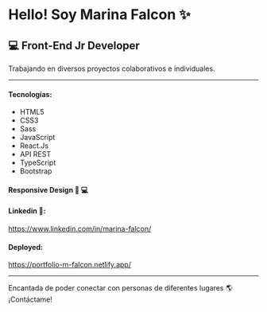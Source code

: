# Hello! Soy Marina Falcon ✨

## 💻 Front-End Jr Developer 

Trabajando en diversos proyectos colaborativos e individuales.
***
#### __Tecnologías__:

* HTML5
* CSS3
* Sass
* JavaScript
* React.Js
* API REST
* TypeScript
* Bootstrap

#### Responsive Design  📱 💻 

#### Linkedin 🔗:
https://www.linkedin.com/in/marina-falcon/

#### Deployed:
https://portfolio-m-falcon.netlify.app/

***

Encantada de poder conectar con personas de diferentes lugares 🌎 ¡Contáctame! 



